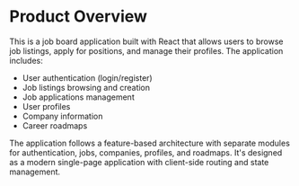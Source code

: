 # Product Overview

This is a job board application built with React that allows users to browse job listings, apply for positions, and manage their profiles. The application includes:

- User authentication (login/register)
- Job listings browsing and creation
- Job applications management
- User profiles
- Company information
- Career roadmaps

The application follows a feature-based architecture with separate modules for authentication, jobs, companies, profiles, and roadmaps. It's designed as a modern single-page application with client-side routing and state management.